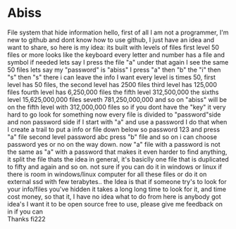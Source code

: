 # Abiss
File system that hide information
hello, first of all I am not a programmer, I'm new to github and dont know how to use github, I just have an idea and want to share,
so here is my idea:
its built with levels of files first level 50 files or more looks like the keyboard every letter and number has a file and symbol if needed
lets say I press the file "a" under that again I see the same 50 files lets say my "password" is "abiss" I press "a" then "b" the "i" 
then "s" then "s" there i can leave the info I want
every level is times 50, first level has 50 files, the second level has 2500 files third level has 125,000 files fourth level has 6,250,000 files 
the fifth level  312,500,000 the sixths level 15,625,000,000 files seveth 781,250,000,000 and so on "abiss" will be on the fifth level with 312,000,000 files
so if you dont have the "key" it very hard to go look for something
now every file is divided to "password"side and non password side if I start with "a" and use a password I do that when I create a trail to put a info or file 
down below so password 123 and press "a" file second level password abc press "b" file and so on i can choose password yes or no on the way down.  now "a" file with a password is not the same as "a" with a password that makes it even harder to find anything, it split the file 
thats the idea in general, it's basiclly one file that is duplicated to fifty and again and so on. not sure if you can do it in windows or linux if there is room in windows/linux computer for all these files or do it on external ssd with few terabytes..
the Idea is that if someone try's to look for your info/files you've hidden it takes a long long time to look for it, and time cost money, 
so that it, I have no idea what to do from here is anybody got idea's I want it to be open source free to use, please give me feedback on in if you can  
Thanks fi222



